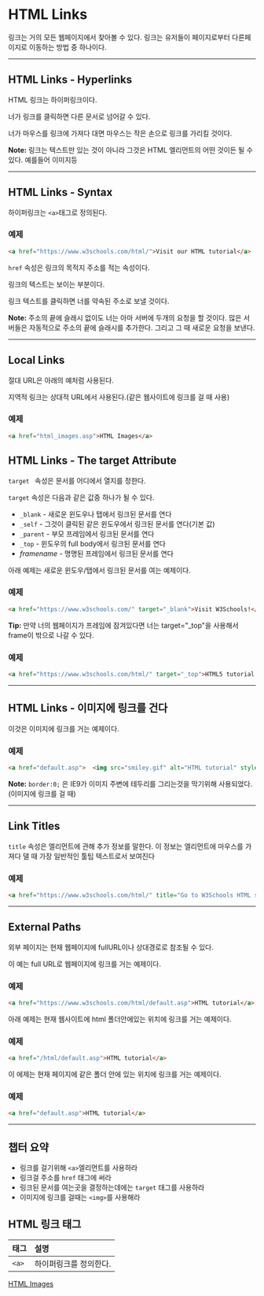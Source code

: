 # HTML Links

링크는 거의 모든 웹페이지에서 찾아볼 수 있다. 링크는 유저들이 페이지로부터 다른페이지로 이동하는 방법 중 하나이다.

------

## HTML Links - Hyperlinks

HTML 링크는 하이퍼링크이다.

너가 링크를 클릭하면 다른 문서로 넘어갈 수 있다.

너가 마우스를 링크에 가져다 대면 마우스는 작은 손으로 링크를 가리킬 것이다.

**Note:** 링크는 텍스트만 있는 것이 아니라 그것은 HTML 엘리먼트의 어떤 것이든 될 수 있다. 예를들어 이미지등

------

## HTML Links - Syntax

하이퍼링크는 `<a>`태그로 정의된다.

### 예제

```html
<a href="https://www.w3schools.com/html/">Visit our HTML tutorial</a>
```

 `href` 속성은 링크의 목적지 주소를 적는 속성이다.

링크의 텍스트는 보이는 부분이다.

링크 텍스트를 클릭하면 너를 약속된 주소로 보낼 것이다.

**Note:** 주소의 끝에 슬래시 없이도 너는 아마 서버에 두개의 요청을 할 것이다. 많은 서버들은 자동적으로 주소의 끝에 슬래시를 추가한다. 그리고 그 때 새로운 요청을 보낸다.

------

## Local Links

절대 URL은 아래의 예처럼 사용된다.

지역적 링크는 상대적 URL에서 사용된다.(같은 웹사이트에 링크를 걸 때 사용)

### 예제

```html
<a href="html_images.asp">HTML Images</a>
```



## HTML Links - The target Attribute

 `target `  속성은 문서를 어디에서 열지를 정한다.

 `target` 속성은 다음과 같은 값중 하나가 될 수 있다.

- `_blank` - 새로운 윈도우나 탭에서 링크된 문서를 연다
- `_self` - 그것이 클릭된 같은 윈도우에서 링크된 문서를 연다(기본 값)
- `_parent` - 부모 프레임에서 링크된 문서를 연다
- `_top` - 윈도우의 full body에서 링크된 문서를 연다
- *framename* - 명명된 프레임에서 링크된 문서를 연다

아래 예제는 새로운 윈도우/탭에서 링크된 문서를 여는 예제이다.

### 예제

```html
<a href="https://www.w3schools.com/" target="_blank">Visit W3Schools!</a>
```



**Tip:** 만약 너의 웹페이지가 프레임에 잠겨있다면 너는 target="_top"을 사용해서 frame이 밖으로 나갈 수 있다.

### 예제

```html
<a href="https://www.w3schools.com/html/" target="_top">HTML5 tutorial!</a>
```



------

## HTML Links - 이미지에 링크를 건다

이것은 이미지에 링크를 거는 예제이다.

### 예제

```html
<a href="default.asp">  <img src="smiley.gif" alt="HTML tutorial" style="width:42px;height:42px;border:0;"></a>
```



**Note:** `border:0;` 은 IE9가 이미지 주변에 테두리를 그리는것을 막기위해 사용되었다.(이미지에 링크를 걸 때)

------

## Link Titles

 `title` 속성은 엘리먼트에 관해 추가 정보를 말한다. 이 정보는 엘리먼트에 마우스를 가져다 댈 때 가장 일반적인 툴팁 텍스트로서 보여진다

### 예제

```html
<a href="https://www.w3schools.com/html/" title="Go to W3Schools HTML section">Visit our HTML Tutorial</a>
```



------

## External Paths

외부 페이지는 현재 웹페이지에 fullURL이나 상대경로로 참조될 수 있다.

이 예는 full URL로 웹페이지에 링크를 거는 예제이다.

### 예제

```html
<a href="https://www.w3schools.com/html/default.asp">HTML tutorial</a>
```

아래 예제는 현재 웹사이트에 html 폴더안에있는 위치에 링크를 거는 예제이다.

### 예제

```html
<a href="/html/default.asp">HTML tutorial</a>
```

이 에제는 현재 페이지에 같은 폴더 안에 있는 위치에 링크를 거는 예제이다.

### 예제

```html
<a href="default.asp">HTML tutorial</a>
```

------

## 챕터 요약

- 링크를 걸기위해 `<a>`엘리먼트를 사용하라
- 링크걸 주소를 `href` 태그에 써라
- 링크된 문서를 여는곳을 결정하는데에는  `target` 태그를 사용하라
- 이미지에 링크를 걸때는 `<img>`를 사용해라

## HTML 링크 태그

| 태그  | 설명                   |
| :---- | :--------------------- |
| `<a>` | 하이퍼링크를 정의한다. |

[HTML Images](/HTML_images.md)

